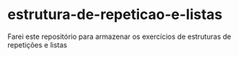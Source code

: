 # estrutura-de-repeticao-e-listas
Farei este repositório para armazenar os exercícios de estruturas de repetições e listas  
